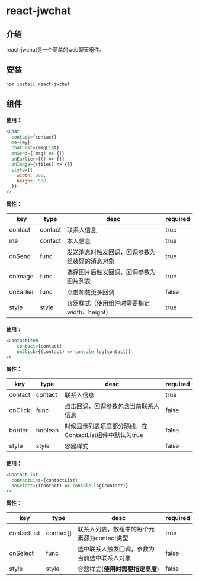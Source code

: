 # react-jwchat

## 介绍

react-jwchat是一个简单的web聊天组件。

## 安装

```bash
npm install react-jwchat
```

## 组件

#### <Chat />

**使用：**

```jsx
<Chat
  contact={contact}
  me={my}
  chatList={msgList}
  onSend={(msg) => {}}
  onEarlier={() => {}}
  onImage={(files) => {}}
  style={{
    width: 600,
    height: 500,
  }}
/>
```

**属性：**

| key       | type    | desc                                           | required |
| --------- | ------- | ---------------------------------------------- | -------- |
| contact   | contact | 联系人信息                                     | true     |
| me        | contact | 本人信息                                       | true     |
| onSend    | func    | 发送消息时触发回调，回调参数为组装好的消息对象 | true     |
| onImage   | func    | 选择图片后触发回调，回调参数为图片列表         | true     |
| onEarlier | func    | 点击加载更多回调                               | false    |
| style     | style   | 容器样式（使用组件时需要指定width、height）    | true     |

#### <ContactItem />

**使用：**

```jsx
<ContactItem
    contact={contact}
    onClick={(contact) => console.log(contact)}
/>
```

**属性：**

| key     | type    | desc                                                    | required |
| ------- | ------- | ------------------------------------------------------- | -------- |
| contact | contact | 联系人信息                                              | true     |
| onClick | func    | 点击回调，回调参数包含当前联系人信息                    | false    |
| border  | boolean | 时候显示列表项底部分隔线，在ContactList组件中默认为true | false    |
| style   | style   | 容器样式                                                | false    |

#### <ContactList />

**使用：**

```jsx
<ContactList
  contactList={contactList}
  onSelect={(contact) => console.log(contact)}
/>
```

**属性：**

| key         | type      | desc                                         | required |
| ----------- | --------- | -------------------------------------------- | -------- |
| contactList | contact[] | 联系人列表，数组中的每个元素都为contact类型  | true     |
| onSelect    | func      | 选中联系人触发回调，参数为当前选中联系人对象 | false    |
| style       | style     | 容器样式(**使用时需要指定高度**)             | false    |

